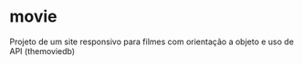 # movie
Projeto de um site responsivo para filmes com orientação a objeto e uso de API (themoviedb)
